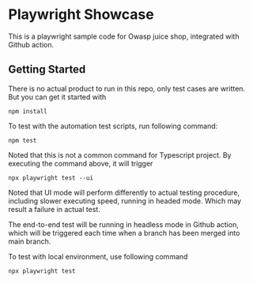 # Playwright Showcase

This is a playwright sample code for Owasp juice shop, integrated with Github action.

## Getting Started

There is no actual product to run in this repo, only test cases are written. But you can get it started with

```
npm install
```

To test with the automation test scripts, run following command:

```
npm test
```
Noted that this is not a common command for Typescript project. By executing the command above, it will trigger
```
npx playwright test --ui
```

Noted that UI mode will perform differently to actual testing procedure, including slower executing speed, running in headed mode. Which may result a failure in actual test.

The end-to-end test will be running in headless mode in Github action, which will be triggered each time when a branch has been merged into main branch.

To test with local environment, use following command

```
npx playwright test
```